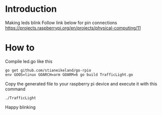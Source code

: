 # Introduction
Making leds blink 
Follow link below for pin connections 
https://projects.raspberrypi.org/en/projects/physical-computing/11

# How to
Compile led.go like this
```
go get github.com/stianeikeland/go-rpio
env GOOS=linux GOARCH=arm GOARM=6 go build TrafficLight.go
```
Copy the generated file to your raspberry pi device and execute it with this command

```
./TrafficLight
```

Happy blinking 
